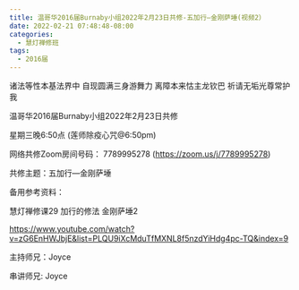 ```yaml
---
title: 温哥华2016届Burnaby小组2022年2月23日共修-五加行—金刚萨埵(视频2）
date: 2022-02-21 07:48:48-08:00
categories:
  - 慧灯禅修班
tags:
  - 2016届
---
```

诸法等性本基法界中 自现圆满三身游舞力 离障本来怙主龙钦巴 祈请无垢光尊常护我

温哥华2016届Burnaby小组2022年2月23日共修 

星期三晚6:50点 (莲师除疫心咒@6:50pm)

网络共修Zoom房间号码： 7789995278 (<https://zoom.us/j/7789995278>)

共修主题：五加行—金刚萨埵

备用参考资料：

慧灯禅修课29 加行的修法 金刚萨埵2

<https://www.youtube.com/watch?v=zG6EnHWJbjE&list=PLQU9iXcMduTfMXNL8f5nzdYiHdg4pc-TQ&index=9>

主持师兄：Joyce

串讲师兄: Joyce

